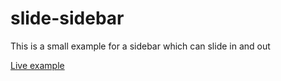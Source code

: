 # slide-sidebar
This is a small example for a sidebar which can slide in and out

[Live example](https://sturmente.github.io/slide-sidebar/)
